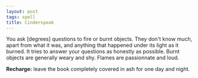 ```yaml
---
layout: post
tags: spell
title: Cinderspeak
---
```

You ask [degrees] questions to fire or burnt objects. They don't know much, apart from what it was, and anything that happened under its light as it burned. It tries to answer your questions as honestly as possible. Burnt objects are generally weary and shy. Flames are passionnate and loud.

<b>Recharge:</b> leave the book completely covered in ash for one day and night.
